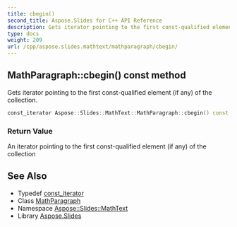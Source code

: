 ```yaml
---
title: cbegin()
second_title: Aspose.Slides for C++ API Reference
description: Gets iterator pointing to the first const-qualified element (if any) of the collection.
type: docs
weight: 209
url: /cpp/aspose.slides.mathtext/mathparagraph/cbegin/
---
```

## MathParagraph::cbegin() const method


Gets iterator pointing to the first const-qualified element (if any) of the collection.

```cpp
const_iterator Aspose::Slides::MathText::MathParagraph::cbegin() const noexcept
```


### Return Value

An iterator pointing to the first const-qualified element (if any) of the collection

## See Also

* Typedef [const_iterator](./const_iterator/)
* Class [MathParagraph](./)
* Namespace [Aspose::Slides::MathText](../)
* Library [Aspose.Slides](../../)